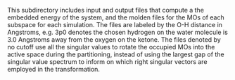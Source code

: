 This subdirectory includes input and output files that compute a the embedded energy of the system, and the molden files for the MOs of each subspace for each simulation. The files are labeled by the O-H distance in Angstroms, e.g. 3p0 denotes the chosen hydrogen on the water molecule is 3.0 Angstroms away from the oxygen on the ketone. The files denoted by no cutoff use all the singular values to rotate the occupied MOs into the active space during the partitioning, instead of using the largest gap of the singular value spectrum to inform on which right singular vectors are employed in the transformation.
